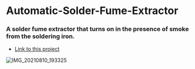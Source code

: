 # Automatic-Solder-Fume-Extractor
### A solder fume extractor that turns on in the presence of smoke from the soldering iron.

- [Link to this project](https://create.arduino.cc/projecthub/abid_hossain/automatic-solder-fume-extractor-ad184d?ref=user&ref_id=1814507&offset=1) 





![IMG_20210810_193325](https://user-images.githubusercontent.com/90713551/133816995-38734d59-caa7-4a3c-a661-6415f73d8009.jpg)
